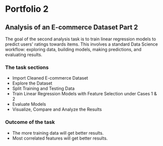 # Portfolio 2
## Analysis of an E-commerce Dataset Part 2
The goal of the second analysis task is to train linear regression models to predict users' ratings towards items. This involves a standard Data Science workflow: exploring data, building models, making predictions, and evaluating results.

### The task sections
- Import Cleaned E-commerce Dataset
- Explore the Dataset
- Split Training and Testing Data  
- Train Linear Regression Models with Feature Selection under Cases 1 & 2
- Evaluate Models
- Visualize, Compare and Analyze the Results

### Outcome of the task 
- The more training data will get better results.
- Most correlated features will get better results.
